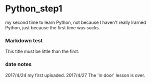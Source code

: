 # Python_step1
my second time to learn Python, not because I haven't really lrarned Python, just because the first time was sucks.
### Markdown test
This title must be little than the first. 
### date notes
2017/4/24 my first uploaded.
2017/4/27 The 'in door' lesson is over.
